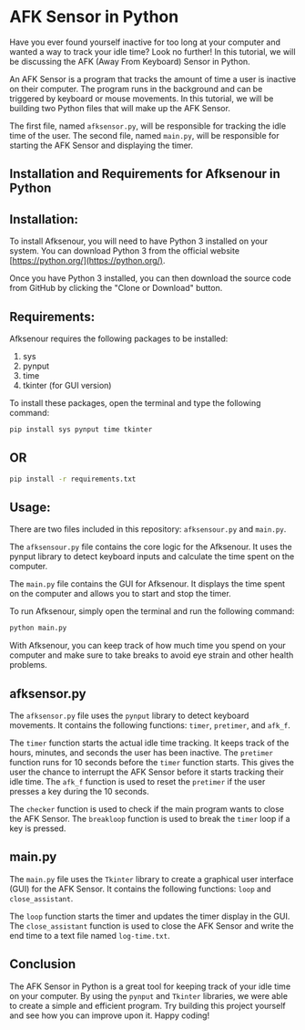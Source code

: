 AFK Sensor in Python
====================

Have you ever found yourself inactive for too long at your computer and wanted a way to track your idle time? Look no further! In this tutorial, we will be discussing the AFK (Away From Keyboard) Sensor in Python.

An AFK Sensor is a program that tracks the amount of time a user is inactive on their computer. The program runs in the background and can be triggered by keyboard or mouse movements. In this tutorial, we will be building two Python files that will make up the AFK Sensor.

The first file, named `afksensor.py`, will be responsible for tracking the idle time of the user. The second file, named `main.py`, will be responsible for starting the AFK Sensor and displaying the timer.



Installation and Requirements for Afksenour in Python
-----------------------------------------------------

Installation:
-------------

To install Afksenour, you will need to have Python 3 installed on your system. You can download Python 3 from the official website [https://python.org/](https://python.org/).

Once you have Python 3 installed, you can then download the source code from GitHub by clicking the "Clone or Download" button.

Requirements:
-------------

Afksenour requires the following packages to be installed:

1.  sys
2.  pynput
3.  time
4.  tkinter (for GUI version)

To install these packages, open the terminal and type the following command:



```bash
pip install sys pynput time tkinter
```
OR
--
```bash
pip install -r requirements.txt 
```

Usage:
------

There are two files included in this repository: `afksensour.py` and `main.py`.

The `afksensour.py` file contains the core logic for the Afksenour. It uses the pynput library to detect keyboard inputs and calculate the time spent on the computer.

The `main.py` file contains the GUI for Afksenour. It displays the time spent on the computer and allows you to start and stop the timer.

To run Afksenour, simply open the terminal and run the following command:



```bash
python main.py
```

With Afksenour, you can keep track of how much time you spend on your computer and make sure to take breaks to avoid eye strain and other health problems.

afksensor.py
------------

The `afksensor.py` file uses the `pynput` library to detect keyboard movements. It contains the following functions: `timer`, `pretimer`, and `afk_f`.

The `timer` function starts the actual idle time tracking. It keeps track of the hours, minutes, and seconds the user has been inactive. The `pretimer` function runs for 10 seconds before the `timer` function starts. This gives the user the chance to interrupt the AFK Sensor before it starts tracking their idle time. The `afk_f` function is used to reset the `pretimer` if the user presses a key during the 10 seconds.

The `checker` function is used to check if the main program wants to close the AFK Sensor. The `breakloop` function is used to break the `timer` loop if a key is pressed.

main.py
-------

The `main.py` file uses the `Tkinter` library to create a graphical user interface (GUI) for the AFK Sensor. It contains the following functions: `loop` and `close_assistant`.

The `loop` function starts the timer and updates the timer display in the GUI. The `close_assistant` function is used to close the AFK Sensor and write the end time to a text file named `log-time.txt`.

Conclusion
----------

The AFK Sensor in Python is a great tool for keeping track of your idle time on your computer. By using the `pynput` and `Tkinter` libraries, we were able to create a simple and efficient program. Try building this project yourself and see how you can improve upon it. Happy coding!

